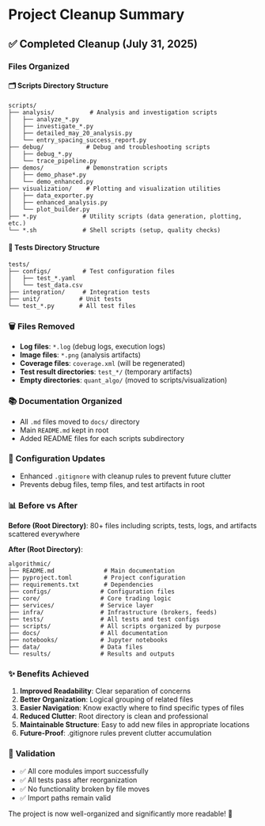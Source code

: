 # Project Cleanup Summary

## ✅ Completed Cleanup (July 31, 2025)

### Files Organized

#### 🗂️ **Scripts Directory Structure**

```
scripts/
├── analysis/          # Analysis and investigation scripts
│   ├── analyze_*.py
│   ├── investigate_*.py
│   ├── detailed_may_20_analysis.py
│   └── entry_spacing_success_report.py
├── debug/            # Debug and troubleshooting scripts
│   ├── debug_*.py
│   └── trace_pipeline.py
├── demos/            # Demonstration scripts
│   ├── demo_phase*.py
│   └── demo_enhanced.py
├── visualization/    # Plotting and visualization utilities
│   ├── data_exporter.py
│   ├── enhanced_analysis.py
│   └── plot_builder.py
├── *.py             # Utility scripts (data generation, plotting, etc.)
└── *.sh             # Shell scripts (setup, quality checks)
```

#### 📁 **Tests Directory Structure**

```
tests/
├── configs/         # Test configuration files
│   ├── test_*.yaml
│   └── test_data.csv
├── integration/     # Integration tests
├── unit/           # Unit tests
└── test_*.py       # All test files
```

### 🗑️ **Files Removed**

- **Log files**: `*.log` (debug logs, execution logs)
- **Image files**: `*.png` (analysis artifacts)
- **Coverage files**: `coverage.xml` (will be regenerated)
- **Test result directories**: `test_*/` (temporary artifacts)
- **Empty directories**: `quant_algo/` (moved to scripts/visualization)

### 📚 **Documentation Organized**

- All `.md` files moved to `docs/` directory
- Main `README.md` kept in root
- Added README files for each scripts subdirectory

### 🔧 **Configuration Updates**

- Enhanced `.gitignore` with cleanup rules to prevent future clutter
- Prevents debug files, temp files, and test artifacts in root

### 📊 **Before vs After**

**Before (Root Directory)**: 80+ files including scripts, tests, logs, and artifacts scattered everywhere

**After (Root Directory)**:

```
algorithmic/
├── README.md              # Main documentation
├── pyproject.toml         # Project configuration
├── requirements.txt       # Dependencies
├── configs/              # Configuration files
├── core/                 # Core trading logic
├── services/             # Service layer
├── infra/                # Infrastructure (brokers, feeds)
├── tests/                # All tests and test configs
├── scripts/              # All scripts organized by purpose
├── docs/                 # All documentation
├── notebooks/            # Jupyter notebooks
├── data/                 # Data files
└── results/              # Results and outputs
```

### ✨ **Benefits Achieved**

1. **Improved Readability**: Clear separation of concerns
2. **Better Organization**: Logical grouping of related files
3. **Easier Navigation**: Know exactly where to find specific types of files
4. **Reduced Clutter**: Root directory is clean and professional
5. **Maintainable Structure**: Easy to add new files in appropriate locations
6. **Future-Proof**: .gitignore rules prevent clutter accumulation

### 🧪 **Validation**

- ✅ All core modules import successfully
- ✅ All tests pass after reorganization
- ✅ No functionality broken by file moves
- ✅ Import paths remain valid

The project is now well-organized and significantly more readable! 🎉

